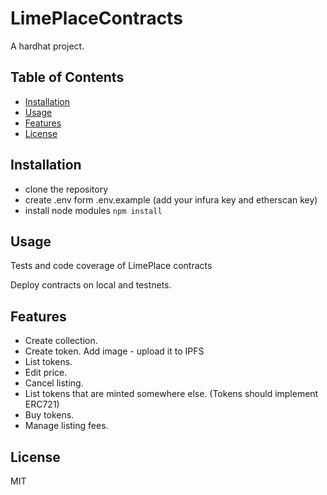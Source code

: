 # LimePlaceContracts

A hardhat project.

## Table of Contents

- [Installation](#installation)
- [Usage](#usage)
- [Features](#features)
- [License](#license)

## Installation

* clone the repository
* create .env form .env.example (add your infura key and etherscan key)
* install node modules `npm install`


## Usage

Tests and code coverage of LimePlace contracts

Deploy contracts on local and testnets.

## Features

* Create collection.
* Create token. Add image - upload it to IPFS
* List tokens. 
* Edit price.
* Cancel listing.
* List tokens that are minted somewhere else. (Tokens should implement ERC721)
* Buy tokens. 
* Manage listing fees.

## License

MIT